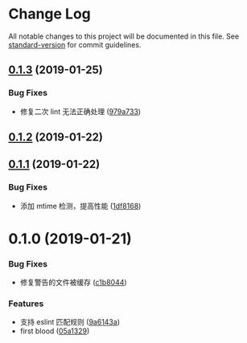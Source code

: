 # Change Log

All notable changes to this project will be documented in this file. See [standard-version](https://github.com/conventional-changelog/standard-version) for commit guidelines.

<a name="0.1.3"></a>

## [0.1.3](https://github.com/hxfdarling/eslint-cache/compare/v0.1.2...v0.1.3) (2019-01-25)

### Bug Fixes

- 修复二次 lint 无法正确处理 ([979a733](https://github.com/hxfdarling/eslint-cache/commit/979a733))

<a name="0.1.2"></a>

## [0.1.2](https://github.com/hxfdarling/eslint-cache/compare/v0.1.1...v0.1.2) (2019-01-22)

<a name="0.1.1"></a>

## [0.1.1](https://github.com/hxfdarling/eslint-cache/compare/v0.1.0...v0.1.1) (2019-01-22)

### Bug Fixes

- 添加 mtime 检测，提高性能 ([1df8168](https://github.com/hxfdarling/eslint-cache/commit/1df8168))

<a name="0.1.0"></a>

# 0.1.0 (2019-01-21)

### Bug Fixes

- 修复警告的文件被缓存 ([c1b8044](https://github.com/hxfdarling/eslint-cache/commit/c1b8044))

### Features

- 支持 eslint 匹配规则 ([9a6143a](https://github.com/hxfdarling/eslint-cache/commit/9a6143a))
- first blood ([05a1329](https://github.com/hxfdarling/eslint-cache/commit/05a1329))
